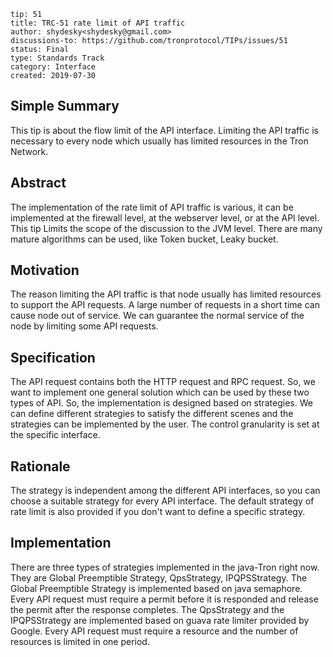 ```
tip: 51
title: TRC-51 rate limit of API traffic
author: shydesky<shydesky@gmail.com>
discussions-to: https://github.com/tronprotocol/TIPs/issues/51
status: Final
type: Standards Track
category: Interface
created: 2019-07-30
```

## Simple Summary

This tip is about the flow limit of the API interface. Limiting the API traffic is necessary to every node which usually has limited resources in the Tron Network.

## Abstract

The implementation of the rate limit of API traffic is various, it can be implemented at the firewall level, at the webserver level, or at the API level. This tip Limits the scope of the discussion to the JVM level.
There are many mature algorithms can be used, like Token bucket, Leaky bucket.

## Motivation

The reason limiting the API traffic is that node usually has limited resources to support the API requests. A large number of requests in a short time can cause node out of service. We can guarantee the normal service of the node by limiting some API requests.

## Specification

The API request contains both the HTTP request and RPC request. So, we want to implement one general solution which can be used by these two types of API. So, the implementation is designed based on strategies. We can define different strategies to satisfy the different scenes and the strategies can be implemented by the user.
The control granularity is set at the specific interface.


## Rationale

The strategy is independent among the different API interfaces, so you can choose a suitable strategy for every API interface. The default strategy of rate limit is also provided if you don't want to define a specific strategy.

## Implementation

There are three types of strategies implemented in the java-Tron right now. They are Global Preemptible Strategy, QpsStrategy, IPQPSStrategy. 
The Global Preemptible Strategy is implemented based on java semaphore. Every API request must require a permit before it is responded and release the permit after the response completes. 
The QpsStrategy and the IPQPSStrategy are implemented based on guava rate limiter provided by Google. Every API request must require a resource and the number of resources is limited in one period.
